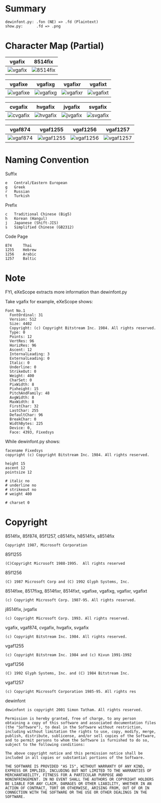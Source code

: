 # Summary

    dewinfont.py: .fon (NE) => .fd (Plaintext)
    show.py:      .fd => .png

# Character Map (Partial)

|   vgafix   |   8514fix  |
|------------|------------|
| ![vgafix]  | ![8514fix] |

|   vgafixe  |   vgafixg  |   vgafixr  |   vgafixt  |
|------------|------------|------------|------------|
| ![vgafixe] | ![vgafixg] | ![vgafixr] | ![vgafixt] |

|   cvgafix  |   hvgafix  |   jvgafix  |   svgafix  |
|------------|------------|------------|------------|
| ![cvgafix] | ![hvgafix] | ![jvgafix] | ![svgafix] |

|   vgaf874  |   vgaf1255  |   vgaf1256  |   vgaf1257  |
|------------|-------------|-------------|-------------|
| ![vgaf874] | ![vgaf1255] | ![vgaf1256] | ![vgaf1257] |

[8514fix]: https://raw.githubusercontent.com/libmaru/Fixedsys/master/8514/8514fix.png
[vgafix]:  https://raw.githubusercontent.com/libmaru/Fixedsys/master/vga/vgafix.png
[vgafixe]: https://raw.githubusercontent.com/libmaru/Fixedsys/master/vga/vgafixe.png
[vgafixg]: https://raw.githubusercontent.com/libmaru/Fixedsys/master/vga/vgafixg.png
[vgafixr]: https://raw.githubusercontent.com/libmaru/Fixedsys/master/vga/vgafixr.png
[vgafixt]: https://raw.githubusercontent.com/libmaru/Fixedsys/master/vga/vgafixt.png
[cvgafix]: https://raw.githubusercontent.com/libmaru/Fixedsys/master/vga/cvgafix.png
[hvgafix]: https://raw.githubusercontent.com/libmaru/Fixedsys/master/vga/hvgafix.png
[jvgafix]: https://raw.githubusercontent.com/libmaru/Fixedsys/master/vga/jvgafix.png
[svgafix]: https://raw.githubusercontent.com/libmaru/Fixedsys/master/vga/svgafix.png
[vgaf874]: https://raw.githubusercontent.com/libmaru/Fixedsys/master/vga/vgaf874.png
[vgaf1255]: https://raw.githubusercontent.com/libmaru/Fixedsys/master/vga/vgaf1255.png
[vgaf1256]: https://raw.githubusercontent.com/libmaru/Fixedsys/master/vga/vgaf1256.png
[vgaf1257]: https://raw.githubusercontent.com/libmaru/Fixedsys/master/vga/vgaf1257.png


# Naming Convention

Suffix

    e   Central/Eastern European
    g   Greek
    r   Russian
    t   Turkish

Prefix

    c   Traditional Chinese (Big5)
    h   Korean (Hangul)
    j   Japanese (Shift-JIS)
    s   Simplified Chinese (GB2312)

Code Page

    874     Thai
    1255    Hebrew
    1256    Arabic
    1257    Baltic


# Note

FYI, eXeScope extracts more information than dewinfont.py

Take vgafix for example, eXeScope shows:

    Font No.1
      FontOrdinal: 31
      Version: 512
      Size: 4402
      Copyright: (c) Copyright Bitstream Inc. 1984. All rights reserved.
      Type: 0
      Points: 12
      VertRes: 96
      HorizRes: 96
      Ascent: 12
      InternalLeading: 3
      ExternalLeading: 0
      Italic: 0
      Underline: 0
      StrikeOut: 0
      Weight: 400
      CharSet: 0
      PixWidth: 8
      Pixheight: 15
      PitchAndFamily: 48
      AvgWidth: 8
      MaxWidth: 8
      FirstChar: 32
      LastChar: 255
      DefaultChar: 96
      BreakChar: 0
      WidthBytes: 225
      Device: 0, 
      Face: 4393, Fixedsys

While dewinfont.py shows:

    facename Fixedsys
    copyright (c) Copyright Bitstream Inc. 1984. All rights reserved.
    
    height 15
    ascent 12
    pointsize 12
    
    # italic no
    # underline no
    # strikeout no
    # weight 400
    
    # charset 0


# Copyright

8514fix, 85f874, 85f1257, c8514fix, h8514fix, s8514fix

    Copyright 1987, Microsoft Corporation

85f1255

    (C)Copyright Microsoft 1988-1995.  All rights reserved

85f1256

    (C) 1987 Microsoft Corp and (C) 1992 Glyph Systems, Inc.

8514fixe, 8517fixg, 8514fixr, 8514fixt, vgafixe, vgafixg, vgafixr, vgafixt

    (c) Copyright Microsoft Corp. 1987-95. All rights reserved.

j8514fix, jvgafix

    (c) Copyright Microsoft Corp. 1993. All rights reserved.

vgafix, vgaf874, cvgafix, hvgafix, svgafix

    (c) Copyright Bitstream Inc. 1984. All rights reserved.

vgaf1255

    (c) Copyright Bitstream Inc. 1984 and (c) Kivun 1991-1992

vgaf1256

    (C) 1992 Glyph Systems, Inc. and (C) 1984 Bitstream Inc.

vgaf1257

    (c) Copyright Microsoft Corporation 1985-95. All rights res

dewinfont

    dewinfont is copyright 2001 Simon Tatham. All rights reserved.

    Permission is hereby granted, free of charge, to any person
    obtaining a copy of this software and associated documentation files
    (the "Software"), to deal in the Software without restriction,
    including without limitation the rights to use, copy, modify, merge,
    publish, distribute, sublicense, and/or sell copies of the Software,
    and to permit persons to whom the Software is furnished to do so,
    subject to the following conditions:

    The above copyright notice and this permission notice shall be
    included in all copies or substantial portions of the Software.

    THE SOFTWARE IS PROVIDED "AS IS", WITHOUT WARRANTY OF ANY KIND,
    EXPRESS OR IMPLIED, INCLUDING BUT NOT LIMITED TO THE WARRANTIES OF
    MERCHANTABILITY, FITNESS FOR A PARTICULAR PURPOSE AND
    NONINFRINGEMENT. IN NO EVENT SHALL THE AUTHORS OR COPYRIGHT HOLDERS
    BE LIABLE FOR ANY CLAIM, DAMAGES OR OTHER LIABILITY, WHETHER IN AN
    ACTION OF CONTRACT, TORT OR OTHERWISE, ARISING FROM, OUT OF OR IN
    CONNECTION WITH THE SOFTWARE OR THE USE OR OTHER DEALINGS IN THE
    SOFTWARE.

